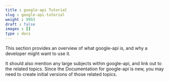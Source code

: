 ```yaml
---
title : google-api Tutorial
slug : google-api-tutorial
weight : 9993
draft : false
images : []
type : docs
---
```


This section provides an overview of what google-api is, and why a developer might want to use it.

It should also mention any large subjects within google-api, and link out to the related topics.  Since the Documentation for google-api is new, you may need to create initial versions of those related topics.

